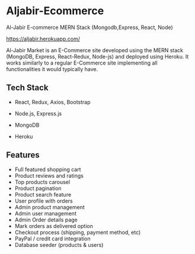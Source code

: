 # Aljabir-Ecommerce
Al-Jabir E-commerce MERN Stack (Mongodb,Express, React, Node)

https://aljabir.herokuapp.com/

Al-Jabir Market is an E-Commerce site developed using the MERN stack (MongoDB, Express, React-Redux, Node-js) and deployed using Heroku. It works similarly to a regular E-Commerce site implementing all functionalities it would typically have.

## Tech Stack

- React, Redux, Axios, Bootstrap 

- Node.js, Express.js

- MongoDB

- Heroku

## Features
- Full featured shopping cart
- Product reviews and ratings
- Top products carousel
- Product pagination
- Product search feature
- User profile with orders
- Admin product management
- Admin user management
- Admin Order details page
- Mark orders as delivered option
- Checkout process (shipping, payment method, etc)
- PayPal / credit card integration
- Database seeder (products & users)
